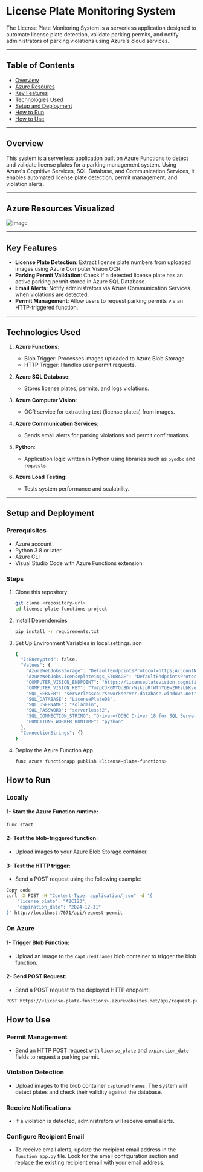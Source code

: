 # License Plate Monitoring System

The License Plate Monitoring System is a serverless application designed to automate license plate detection, validate parking permits, and notify administrators of parking violations using Azure's cloud services.

---

## Table of Contents

- [Overview](#overview)
- [Azure Resoures](#Azure-Resources-Visualized)
- [Key Features](#key-features)
- [Technologies Used](#technologies-used)
- [Setup and Deployment](#setup-and-deployment)
- [How to Run](#how-to-run)
- [How to Use](#how-to-use)

---

## Overview

This system is a serverless application built on Azure Functions to detect and validate license plates for a parking management system. Using Azure's Cognitive Services, SQL Database, and Communication Services, it enables automated license plate detection, permit management, and violation alerts.

---

## Azure Resources Visualized
![image](https://github.com/user-attachments/assets/ece57d7e-b89c-4339-96d9-c26ff70f666c)


---

## Key Features

- **License Plate Detection**: Extract license plate numbers from uploaded images using Azure Computer Vision OCR.
- **Parking Permit Validation**: Check if a detected license plate has an active parking permit stored in Azure SQL Database.
- **Email Alerts**: Notify administrators via Azure Communication Services when violations are detected.
- **Permit Management**: Allow users to request parking permits via an HTTP-triggered function.

---

## Technologies Used

1. **Azure Functions**:
   - Blob Trigger: Processes images uploaded to Azure Blob Storage.
   - HTTP Trigger: Handles user permit requests.

2. **Azure SQL Database**:
   - Stores license plates, permits, and logs violations.

3. **Azure Computer Vision**:
   - OCR service for extracting text (license plates) from images.

4. **Azure Communication Services**:
   - Sends email alerts for parking violations and permit confirmations.

5. **Python**:
   - Application logic written in Python using libraries such as `pyodbc` and `requests`.

6. **Azure Load Testing**:
   - Tests system performance and scalability.

---

## Setup and Deployment

### Prerequisites

- Azure account
- Python 3.8 or later
- Azure CLI
- Visual Studio Code with Azure Functions extension

### Steps

1. Clone this repository:
   ```bash
   git clone <repository-url>
   cd license-plate-functions-project
2. Install Dependencies
   ```bash 
   pip install -r requirements.txt
3. Set Up Environment Variables in local.settings.json
   ```bash
   {
     "IsEncrypted": false,
     "Values": {
       "AzureWebJobsStorage": "DefaultEndpointsProtocol=https;AccountName=licenseplateimgs;AccountKey=NKZCoPXXWZBHdDbfu3Ju3NTYz/NOKDmiKs+hHD9aCANFMT9XJ51B1VIBXLLaabgVhziGmJlGKOSZ+AStfurVjw==;EndpointSuffix=core.windows.net",
       "AzureWebJobsLicenseplateimgs_STORAGE": "DefaultEndpointsProtocol=https;AccountName=licenseplateimgs;AccountKey=NKZCoPXXWZBHdDbfu3Ju3NTYz/NOKDmiKs+hHD9aCANFMT9XJ51B1VIBXLLaabgVhziGmJlGKOSZ+AStfurVjw==;EndpointSuffix=core.windows.net",
       "COMPUTER_VISION_ENDPOINT": "https://licenseplatevision.cognitiveservices.azure.com/",
       "COMPUTER_VISION_KEY": "7m7pCJK6MYOo8DrrWjkjpRfWThYbBwZHFzLbKvezuuzCpnFnnEPfJQQJ99AKACmepeSXJ3w3AAAFACOGJNyA",
       "SQL_SERVER": "serverlesscourseworkserver.database.windows.net",
       "SQL_DATABASE": "LicensePlateDB",
       "SQL_USERNAME": "sqladmin",
       "SQL_PASSWORD": "serverless!2",
       "SQL_CONNECTION_STRING": "Driver={ODBC Driver 18 for SQL Server};Server=tcp:serverlesscourseworkserver.database.windows.net,1433;Database=LicensePlateDB;Uid=sqladmin;Pwd=serverless!2;Encrypt=yes;TrustServerCertificate=no;Connection Timeout=30;",
       "FUNCTIONS_WORKER_RUNTIME": "python"
     },
     "ConnectionStrings": {}
   }
4. Deploy the Azure Function App
   ```bash 
   func azure functionapp publish <license-plate-functions>
## How to Run
### Locally
#### 1- Start the Azure Function runtime:

   ```bash
   func start
   ```
#### 2- Test the blob-triggered function:
   - Upload images to your Azure Blob Storage container.
#### 3- Test the HTTP trigger:
   - Send a POST request using the following example:
   ```bash
   Copy code
   curl -X POST -H "Content-Type: application/json" -d '{
       "license_plate": "ABC123",
       "expiration_date": "2024-12-31"
   }' http://localhost:7071/api/request-permit
   ```
### On Azure
#### 1- Trigger Blob Function:
   - Upload an image to the `capturedframes` blob container to trigger the blob function.
   
#### 2- Send POST Request:
   - Send a POST request to the deployed HTTP endpoint:
     
   ```bash
   POST https://<license-plate-functions>.azurewebsites.net/api/request-permit
   ```
## How to Use

### Permit Management
- Send an HTTP POST request with `license_plate` and `expiration_date` fields to request a parking permit.

### Violation Detection
- Upload images to the blob container `capturedframes`. The system will detect plates and check their validity against the database.

### Receive Notifications
- If a violation is detected, administrators will receive email alerts.
  
### Configure Recipient Email
- To receive email alerts, update the recipient email address in the `function_app.py` file. Look for the email configuration section and replace the existing recipient email with your email address.

   
